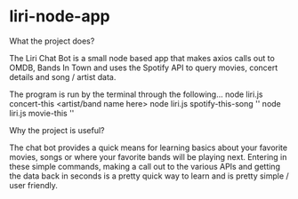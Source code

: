 # liri-node-app

What the project does?

The Liri Chat Bot is a small node based app that makes axios calls out to OMDB, Bands In Town and uses the Spotify API to query movies, concert details and song / artist data.

The program is run by the terminal through the following...
node liri.js concert-this <artist/band name here>
node liri.js spotify-this-song '<song name here>'
node liri.js movie-this '<movie name here>'  

Why the project is useful?

The chat bot provides a quick means for learning basics about your favorite movies, songs or where your favorite bands will be playing next. Entering in these simple commands, making a call out to the various APIs and getting the data back in seconds is a pretty quick way to learn and is pretty simple / user friendly. 

